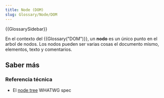 ```yaml
---
title: Node (DOM)
slug: Glossary/Node/DOM
---
```


{{GlossarySidebar}}

En el contexto del {{Glossary("DOM")}}, un **nodo** es un único punto en el arbol de nodos. Los nodos pueden ser varias cosas el documento mismo, elementos, texto y comentarios.

## Saber más

### Referencia técnica

- El [node tree](https://dom.spec.whatwg.org/#concept-node) WHATWG spec
